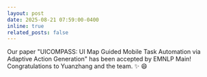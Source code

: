 ```yaml
---
layout: post
date: 2025-08-21 07:59:00-0400
inline: true
related_posts: false
---
```


Our paper "UICOMPASS: UI Map Guided Mobile Task Automation via Adaptive Action Generation" has been accepted by EMNLP Main! Congratulations to Yuanzhang and the team. :sparkles: :smile:
